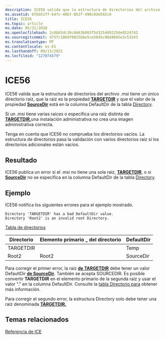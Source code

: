 ```yaml
---
description: ICE56 valida que la estructura de directorios del archivo .msi tiene un único directorio raíz, que la raíz es la propiedad TARGETDIR y que el valor de la propiedad SourceDir está en la columna DefaultDir de la tabla Directory.
ms.assetid: 6fbb51ff-64fc-40b7-852f-490c93e592c0
title: ICE56
ms.topic: article
ms.date: 05/31/2018
ms.openlocfilehash: 2c0b83dc20c8463b80375d325dd9225de8524742
ms.sourcegitcommit: d75fc10b9f0825bbe5ce5045c90d4045e3c53243
ms.translationtype: MT
ms.contentlocale: es-ES
ms.lasthandoff: 09/13/2021
ms.locfileid: "127074579"
---
```

# <a name="ice56"></a>ICE56

ICE56 valida que la estructura de directorios del archivo .msi tiene un único directorio raíz, que la raíz es la propiedad [**TARGETDIR**](targetdir.md) y que el valor de la propiedad [**SourceDir**](sourcedir.md) está en la columna DefaultDir de la tabla [Directory](directory-table.md).

Si un .msi tiene varias raíces o especifica una raíz distinta [](administrative-installation.md) de [**TARGETDIR,**](targetdir.md)una instalación administrativa no crea una imagen administrativa correcta.

Tenga en cuenta que ICE56 no comprueba los directorios vacíos. La estructura de directorios pasa la validación con varios directorios raíz si los directorios adicionales están vacíos.

## <a name="result"></a>Resultado

ICE56 publica un error si el .msi no tiene una sola raíz, [**TARGETDIR**](targetdir.md), o si [**SourceDir**](sourcedir.md) no se especifica en la columna DefaultDir de la tabla [Directory](directory-table.md).

## <a name="example"></a>Ejemplo

ICE56 notifica los siguientes errores para el ejemplo mostrado.

``` syntax
Directory 'TARGETDIR' has a bad DefaultDir value. 
Directory 'Root2' is an invalid root Directory.
```

[Tabla de directorios](directory-table.md)



| Directorio | Elemento primario \_ del directorio | DefaultDir |
|-----------|-------------------|------------|
| TARGETDIR |                   | Temp       |
| Root2     | Root2             | SourceDir  |



 

Para corregir el primer error, la raíz [**de TARGETDIR**](targetdir.md) debe tener un valor DefaultDir [**de SourceDir**](sourcedir.md). También se acepta SOURCEDIR. Es posible convertir **TARGETDIR** en el elemento primario de la segunda raíz y usar el valor "." en la columna DefaultDir. Consulte la [tabla Directorio para](directory-table.md) obtener más información.

Para corregir el segundo error, la estructura Directory solo debe tener una raíz denominada [**TARGETDIR.**](targetdir.md)

## <a name="related-topics"></a>Temas relacionados

<dl> <dt>

[Referencia de ICE](ice-reference.md)
</dt> </dl>

 

 



